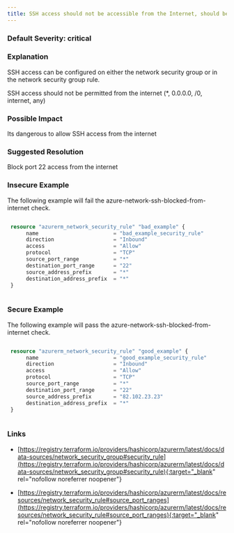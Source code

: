 ```yaml
---
title: SSH access should not be accessible from the Internet, should be blocked on port 22
---
```


### Default Severity: <span class="severity critical">critical</span>

### Explanation

SSH access can be configured on either the network security group or in the network security group rule. 

SSH access should not be permitted from the internet (*, 0.0.0.0, /0, internet, any)

### Possible Impact
Its dangerous to allow SSH access from the internet

### Suggested Resolution
Block port 22 access from the internet


### Insecure Example

The following example will fail the azure-network-ssh-blocked-from-internet check.
```terraform

 resource "azurerm_network_security_rule" "bad_example" {
      name                        = "bad_example_security_rule"
      direction                   = "Inbound"
      access                      = "Allow"
      protocol                    = "TCP"
      source_port_range           = "*"
      destination_port_range      = "22"
      source_address_prefix       = "*"
      destination_address_prefix  = "*"
 }
 
```



### Secure Example

The following example will pass the azure-network-ssh-blocked-from-internet check.
```terraform

 resource "azurerm_network_security_rule" "good_example" {
      name                        = "good_example_security_rule"
      direction                   = "Inbound"
      access                      = "Allow"
      protocol                    = "TCP"
      source_port_range           = "*"
      destination_port_range      = "22"
      source_address_prefix       = "82.102.23.23"
      destination_address_prefix  = "*"
 }
 
```



### Links


- [https://registry.terraform.io/providers/hashicorp/azurerm/latest/docs/data-sources/network_security_group#security_rule](https://registry.terraform.io/providers/hashicorp/azurerm/latest/docs/data-sources/network_security_group#security_rule){:target="_blank" rel="nofollow noreferrer noopener"}

- [https://registry.terraform.io/providers/hashicorp/azurerm/latest/docs/resources/network_security_rule#source_port_ranges](https://registry.terraform.io/providers/hashicorp/azurerm/latest/docs/resources/network_security_rule#source_port_ranges){:target="_blank" rel="nofollow noreferrer noopener"}



